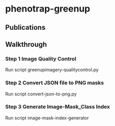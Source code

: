 # phenotrap-greenup

## Publications

## Walkthrough

### Step 1 Image Quality Control
Run script greenupimagery-qualitycontrol.py

### Step 2 Convert JSON file to PNG masks
Run script convert-json-to-png.py

### Step 3 Generate Image-Mask_Class Index
Run script image-mask-index-generator

